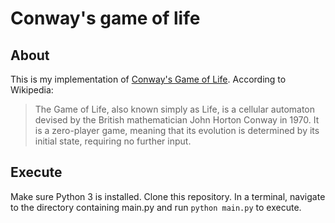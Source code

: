 # Conway's game of life

## About
This is my implementation of [Conway's Game of Life](https://en.wikipedia.org/wiki/Conway's_Game_of_Life). According to Wikipedia:
>The Game of Life, also known simply as Life, is a cellular automaton devised by the British mathematician John Horton Conway in 1970. It is a zero-player game, meaning that its evolution is determined by its initial state, requiring no further input.

## Execute
Make sure Python 3 is installed. Clone this repository. In a terminal, navigate to the directory containing main.py and run `python main.py` to execute.

